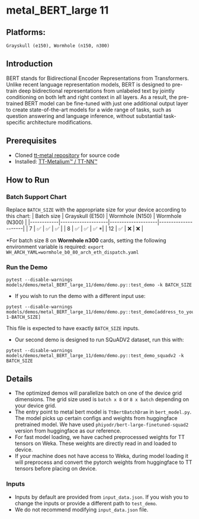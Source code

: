 # metal_BERT_large 11

## Platforms:
    Grayskull (e150), Wormhole (n150, n300)

## Introduction
BERT stands for Bidirectional Encoder Representations from Transformers. Unlike recent language representation models, BERT is designed to pre-train deep bidirectional representations from unlabeled text by jointly conditioning on both left and right context in all layers. As a result, the pre-trained BERT model can be fine-tuned with just one additional output layer to create state-of-the-art models for a wide range of tasks, such as question answering and language inference, without substantial task-specific architecture modifications.

## Prerequisites
- Cloned [tt-metal repository](https://github.com/tenstorrent/tt-metal) for source code
- Installed: [TT-Metalium™ / TT-NN™](https://github.com/tenstorrent/tt-metal/blob/main/INSTALLING.md)

## How to Run
### Batch Support Chart
Replace `BATCH_SIZE` with the appropriate size for your device according to this chart:
| Batch size | Grayskull (E150)   | Wormhole (N150)    | Wormhole (N300)     |
|------------|--------------------|--------------------|---------------------|
| 7          | :white_check_mark: | :white_check_mark: | :white_check_mark:  |
| 8          | :white_check_mark: | :white_check_mark: | :white_check_mark: *|
| 12         | :white_check_mark: | :x:                | :x:                 |

*For batch size 8 on **Wormhole n300** cards, setting the following environment variable is required: `export WH_ARCH_YAML=wormhole_b0_80_arch_eth_dispatch.yaml`

### Run the Demo
```
pytest --disable-warnings models/demos/metal_BERT_large_11/demo/demo.py::test_demo -k BATCH_SIZE
```

- If you wish to run the demo with a different input use:
```
pytest --disable-warnings models/demos/metal_BERT_large_11/demo/demo.py::test_demo[address_to_your_json_file.json-1-BATCH_SIZE]
```
This file is expected to have exactly `BATCH_SIZE` inputs.

- Our second demo is designed to run SQuADV2 dataset, run this with:
```
pytest --disable-warnings models/demos/metal_BERT_large_11/demo/demo.py::test_demo_squadv2 -k BATCH_SIZE
```

## Details
- The optimized demos will parallelize batch on one of the device grid dimensions. The grid size used is `batch x 8` or `8 x batch` depending on your device grid.
- The entry point to metal bert model is `TtBertBatchDram` in `bert_model.py`. The model picks up certain configs and weights from huggingface pretrained model. We have used `phiyodr/bert-large-finetuned-squad2` version from huggingface as our reference.
- For fast model loading, we have cached preprocessed weights for TT tensors on Weka. These weights are directly read in and loaded to device.
- If your machine does not have access to Weka, during model loading it will preprocess and convert the pytorch weights from huggingface to TT tensors before placing on device.

### Inputs
- Inputs by default are provided from `input_data.json`. If you wish you to change the inputs or provide a different path to `test_demo`.
- We do not recommend modifying `input_data.json` file.
